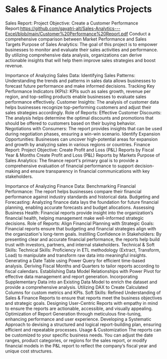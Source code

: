 # Sales & Finance Analytics Projects
Sales Report:
Project Objective:
Create a Customer Performance Report:https://github.com/gayatri-alt/Sales-Analytics---Excel/blob/main/Customer%20Performance%20Report.pdf
Conduct a comprehensive comparison between Market Performance and Sales Targets
Purpose of Sales Analytics:
The goal of this project is to empower businesses to monitor and evaluate their sales activities and performance. By utilizing comprehensive data analysis, organizations can derive actionable insights that will help them improve sales strategies and boost revenue.

Importance of Analyzing Sales Data:
Identifying Sales Patterns: Understanding the trends and patterns in sales data allows businesses to forecast future performance and make informed decisions.
Tracking Key Performance Indicators (KPIs): KPIs such as sales growth, revenue per region, and top-selling products enable businesses to evaluate sales performance effectively.
Customer Insights: The analysis of customer data helps businesses recognize top-performing customers and adjust their sales strategies accordingly.
Role of Reports:
Effective Customer Discounts: The analysis helps determine the optimal discounts and promotions that should be offered to customers based on their buying behavior.
Negotiations with Consumers: The report provides insights that can be used during negotiation phases, ensuring a win-win scenario.
Identify Expansion Opportunities: Businesses can uncover high-potential areas for expansion and growth by analyzing sales in various regions or countries.
Finance Report:
Project Objective:
Create Profit and Loss (P&L) Reports by Fiscal Year & Months
Create Profit and Loss (P&L) Reports by Markets
Purpose of Sales Analytics:
The finance report's primary goal is to provide a comprehensive evaluation of financial performance to support decision-making and ensure transparency in financial communications with key stakeholders.

Importance of Analyzing Finance Data:
Benchmarking Financial Performance: The report helps businesses compare their financial performance against industry standards and historical data.
Budgeting and Forecasting: Analyzing finance data lays the foundation for future financial planning, enabling accurate forecasts and budget allocations.
Assessing Business Health: Financial reports provide insight into the organization’s financial health, helping management make well-informed strategic decisions.
Role of Reports:
Align Financial Planning with Strategic Goals: Financial reports ensure that budgeting and financial strategies align with the organization's long-term goals.
Instilling Confidence in Stakeholders: By presenting clear and accurate financial performance, the reports help build trust with investors, partners, and internal stakeholders.
Technical & Soft Skills:
Technical Skills:
 Proficiency in ETL methodology (Extract, Transform, Load) to manipulate and transform raw data into meaningful insights.
 Generating a Date Table using Power Query for efficient time-based analysis.
 Deriving Fiscal Months and Quarters to tailor reports according to fiscal calendars.
 Establishing Data Model Relationships with Power Pivot for effective data management and report generation.
 Incorporating Supplementary Data into an Existing Data Model to enrich the dataset and provide a comprehensive analysis.
 Utilizing DAX to Create Calculated Columns for custom metrics and KPIs.
Soft Skills:
 Refined Understanding of Sales & Finance Reports to ensure that reports meet the business objectives and strategic goals.
 Designing User-Centric Reports with empathy in mind to ensure the reports are actionable, accessible, and visually appealing.
 Optimization of Report Generation through meticulous fine-tuning, enhancing performance and user experience.
 Developing a Systematic Approach to devising a structured and logical report-building plan, ensuring efficient and repeatable processes.
Usage & Customization
The reports can be customized to your specific business needs. You can adjust the date ranges, product categories, or regions for the sales report, or modify financial models in the P&L report to reflect the company’s fiscal year and unique cost structures.


